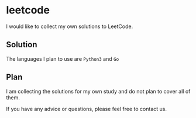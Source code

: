 # leetcode

I would like to collect my own solutions to LeetCode.

## Solution

The languages I plan to use are `Python3` and `Go`

## Plan

I am collecting the solutions for my own study and do not plan to cover all of them.

If you have any advice or questions, please feel free to contact us.